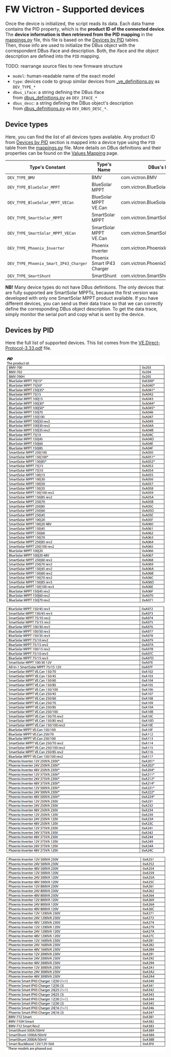 # FW Victron - Supported devices

Once the device is initialized, the script reads its data. Each data frame
contains the PID property, which is the **product ID of the connected device**.
The **device information is then retrieved from the PID mapping** in
the [mappings.py](/fw_victron/mappings.py) file, this file is based on
the [Devices by PID](#devices-by-pid) tables.<br/>
Then, those info are used to initialize the DBus object with the correspondent
DBus iface and description. Both, the iface and the object description are
defined into the `PID` mapping.

TODO: rearrange source files to new firmware structure

* `model`: human-readable name of the exact model
* `type`: devices code to group similar devices
  from [_ve_definitions.py](/fw_victron/ve_definitions.py) as `DEV_TYPE_*`
* `dbus_iface`: a string defining the DBus iface<br/>
  from [dbus_definitions.py](/fw_victron/dbus_definitions.py) as `DEV_IFACE_*`
* `dbus_desc`: a string defining the DBus object's description<br/>
  from [dbus_definitions.py](/fw_victron/dbus_definitions.py) as `DEV_DBUS_DESC_*`.

## Device types

Here, you can find the list of all devices types available. Any product ID
from [Devices by PID](#devices-by-pid) section is mapped into a device type
using the `PID` table from the [mappings.py](/fw_victron/mappings.py) file.
More details on DBus definitions and their properties can be found on
the [Values Mapping](values_mapping.md#properties-by-dbus-object-description)
page.

| Type's Constant                       | Type's Name                | DBus's Iface                        | DBus's Description              |
|---------------------------------------|----------------------------|-------------------------------------|---------------------------------|
| `DEV_TYPE_BMV`                        | BMV                        | com.victron.BMV                     | --                              |
| `DEV_TYPE_BlueSolar_MPPT`             | BlueSolar MPPT             | com.victron.BlueSolarMPPT           | --                              |
| `DEV_TYPE_BlueSolar_MPPT_VECan`       | BlueSolar MPPT VE.Can      | com.victron.BlueSolarMPPTVECan      | --                              |
| `DEV_TYPE_SmartSolar_MPPT`            | SmartSolar MPPT            | com.victron.SmartSolarMPPT          | `DEV_DBUS_DESC_SmartSolar_MPPT` |
| `DEV_TYPE_SmartSolar_MPPT_VECan`      | SmartSolar MPPT VE.Can     | com.victron.SmartSolarMPPTVECan     | `DEV_DBUS_DESC_SmartSolar_MPPT` |
| `DEV_TYPE_Phoenix_Inverter`           | Phoenix Inverter           | com.victron.PhoenixInverter         | --                              |
| `DEV_TYPE_Phoenix_Smart_IP43_Charger` | Phoenix Smart IP43 Charger | com.victron.PhoenixSmartIP43Charger | --                              |
| `DEV_TYPE_SmartShunt`                 | SmartShunt                 | com.victron.SmartShunt              | --                              |

**NB!** Many device types do not have DBus definitions. The only devices that
are fully supported are SmartSolar MPPTs, because the first version was
developed with only one SmartSolar MPPT product available. If you have different
devices, you can send us their data trace so that we can correctly define the
corresponding DBus object description. To get the data trace, simply monitor the
serial port and copy what is sent by the device.

## Devices by PID

Here the full list of supported devices. This list comes from
the [VE.Direct-Protocol-3.33.pdf](/docs/VE.Direct-Protocol-3.33.pdf) file.

![PIDs list 1/3](PID_Victron_1.png)
![PIDs list 2/3](PID_Victron_2.png)
![PIDs list 3/3](PID_Victron_3.png)
